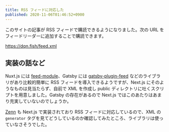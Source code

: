 ```yaml
---
title: RSS フィードに対応した
published: 2020-11-06T01:46:52+0900
---
```


このサイトの記事が RSS フィードで購読できるようになりました。次の URL をフィードリーダーに追加することで購読できます。

https://dqn.fish/feed.xml

## 実装の話など

Nuxt.js には [feed-module](https://github.com/nuxt-community/feed-module)、Gatsby には [gatsby-plugin-feed](https://github.com/gatsbyjs/gatsby/tree/master/packages/gatsby-plugin-feed) などのライブラリがあり比較的簡単に RSS フィードを導入できるようですが、Next.js にそのようなものは見当たらず、自前で XML を作成し public ディレクトリに吐くスクリプトを用意しました。Gatsby の存在があるので Next.js ではこのあたりはあまり充実していないのでしょうか。

[Zenn](https://zenn.dev/) も Next.js で実装されており RSS フィードに対応しているので、XML の `generator` タグを見てどうしているのか確認してみたところ、ライブラリは使っていなさそうでした。
